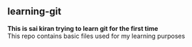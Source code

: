 ## learning-git
**This is sai kiran trying to learn git for the first time**</br>
This repo contains basic files used for my learning purposes
